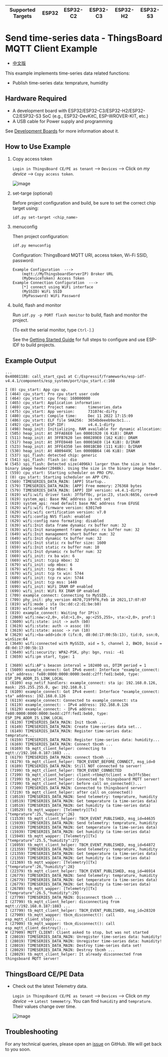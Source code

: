 | Supported Targets | ESP32 | ESP32-C2 | ESP32-C3 | ESP32-H2 | ESP32-S3 |
| ----------------- | ----- | -------- | -------- | -------- | -------- |

# Send time-series data - ThingsBoard MQTT Client Example

* [中文版](./README_CN.md)

This example implements time-series data related functions:

* Publish time-series data: temprature, humidity

## Hardware Required

* A development board with ESP32/ESP32-C3/ESP32-H2/ESP32-C2/ESP32-S3 SoC (e.g., ESP32-DevKitC, ESP-WROVER-KIT, etc.)
* A USB cable for Power supply and programming

See [Development Boards](https://www.espressif.com/en/products/devkits) for more information about it.

## How to Use Example

1. Copy access token

   `Login in ThingsBoard CE/PE as tenant` --> `Devices` --> Click on *my device* --> `Copy access token`.

   ![image](../../.docs/images//copy-access-token/copy-access-token-1.png)

2. set-targe (optional)

   Before project configuration and build, be sure to set the correct chip target using:

   ```bash
   idf.py set-target <chip_name>
   ```

3. menuconfig

   Then project configuration:

   ```bash
   idf.py menuconfig
   ```

   Configuration: ThingsBoard MQTT URI, access token, Wi-Fi SSID, password:

   ```menuconfig
   Example Configuration  --->
       (mqtt://MyThingsboardServerIP) Broker URL
       (MyDeviceToken) Access Token 
   Example Connection Configuration  --->
       [*] connect using WiFi interface
       (MySSID) WiFi SSID 
       (MyPassword) WiFi Password                  
   ```

4. build, flash and monitor

   Run `idf.py -p PORT flash monitor` to build, flash and monitor the project.

   (To exit the serial monitor, type ``Ctrl-]``.)

   See the [Getting Started Guide](https://idf.espressif.com/) for full steps to configure and use ESP-IDF to build projects.

## Example Output

```none
...
0x40081188: call_start_cpu1 at C:/Espressif/frameworks/esp-idf-v4.4.1/components/esp_system/port/cpu_start.c:160

I (0) cpu_start: App cpu up.
I (464) cpu_start: Pro cpu start user code
I (464) cpu_start: cpu freq: 160000000
I (465) cpu_start: Application information:
I (469) cpu_start: Project name:     timeseries_data
I (475) cpu_start: App version:      731074c-dirty
I (480) cpu_start: Compile time:     Dec 11 2022 17:15:09
I (486) cpu_start: ELF file SHA256:  3654bdeeeb9acbc1...
I (492) cpu_start: ESP-IDF:          v4.4.1-dirty
I (498) heap_init: Initializing. RAM available for dynamic allocation:
I (505) heap_init: At 3FFAE6E0 len 00001920 (6 KiB): DRAM
I (511) heap_init: At 3FFB7620 len 000289E0 (162 KiB): DRAM
I (517) heap_init: At 3FFE0440 len 00003AE0 (14 KiB): D/IRAM
I (523) heap_init: At 3FFE4350 len 0001BCB0 (111 KiB): D/IRAM
I (530) heap_init: At 4009449C len 0000BB64 (46 KiB): IRAM
I (537) spi_flash: detected chip: generic
I (541) spi_flash: flash io: dio
W (545) spi_flash: Detected size(4096k) larger than the size in the binary image header(2048k). Using the size in the binary image header.
I (559) cpu_start: Starting scheduler on PRO CPU.
I (0) cpu_start: Starting scheduler on APP CPU.
I (569) TIMESERIES_DATA_MAIN: [APP] Startup..
I (579) TIMESERIES_DATA_MAIN: [APP] Free memory: 276368 bytes
I (579) TIMESERIES_DATA_MAIN: [APP] IDF version: v4.4.1-dirty
I (619) wifi:wifi driver task: 3ffbff0c, prio:23, stack:6656, core=0
I (619) system_api: Base MAC address is not set
I (619) system_api: read default base MAC address from EFUSE
I (629) wifi:wifi firmware version: 63017e0
I (629) wifi:wifi certification version: v7.0
I (629) wifi:config NVS flash: enabled
I (629) wifi:config nano formating: disabled
I (639) wifi:Init data frame dynamic rx buffer num: 32
I (639) wifi:Init management frame dynamic rx buffer num: 32
I (649) wifi:Init management short buffer num: 32
I (649) wifi:Init dynamic tx buffer num: 32
I (659) wifi:Init static rx buffer size: 1600
I (659) wifi:Init static rx buffer num: 10
I (659) wifi:Init dynamic rx buffer num: 32
I (669) wifi_init: rx ba win: 6
I (669) wifi_init: tcpip mbox: 32
I (679) wifi_init: udp mbox: 6
I (679) wifi_init: tcp mbox: 6
I (679) wifi_init: tcp tx win: 5744
I (689) wifi_init: tcp rx win: 5744
I (689) wifi_init: tcp mss: 1440
I (699) wifi_init: WiFi IRAM OP enabled
I (699) wifi_init: WiFi RX IRAM OP enabled
I (709) example_connect: Connecting to MySSID...
I (709) phy_init: phy_version 4670,719f9f6,Feb 18 2021,17:07:07
I (819) wifi:mode : sta (bc:dd:c2:d1:be:b0)
I (819) wifi:enable tsf
I (819) example_connect: Waiting for IP(s)
I (2869) wifi:new:<2,0>, old:<1,0>, ap:<255,255>, sta:<2,0>, prof:1
I (3609) wifi:state: init -> auth (b0)
I (3619) wifi:state: auth -> assoc (0)
I (3619) wifi:state: assoc -> run (10)
W (3629) wifi:<ba-add>idx:0 (ifx:0, d8:0d:17:00:5b:13), tid:0, ssn:0, winSize:64
I (3649) wifi:connected with MySSID, aid = 5, channel 2, BW20, bssid = d8:0d:17:00:5b:13
I (3649) wifi:security: WPA2-PSK, phy: bgn, rssi: -41
I (3659) wifi:pm start, type: 1

I (3689) wifi:AP's beacon interval = 102400 us, DTIM period = 1
I (5609) example_connect: Got IPv6 event: Interface "example_connect: sta" address: fe80:0000:0000:0000:bedd:c2ff:fed1:beb0, type: ESP_IP6_ADDR_IS_LINK_LOCAL
I (6109) esp_netif_handlers: example_connect: sta ip: 192.168.0.126, mask: 255.255.255.0, gw: 192.168.0.1
I (6109) example_connect: Got IPv4 event: Interface "example_connect: sta" address: 192.168.0.126
I (6119) example_connect: Connected to example_connect: sta
I (6119) example_connect: - IPv4 address: 192.168.0.126
I (6129) example_connect: - IPv6 address: fe80:0000:0000:0000:bedd:c2ff:fed1:beb0, type: ESP_IP6_ADDR_IS_LINK_LOCAL
I (6139) TIMESERIES_DATA_MAIN: Init tbcmh ...
I (6149) TIMESERIES_DATA_MAIN: Create time-series data set...
I (6149) TIMESERIES_DATA_MAIN: Register time-series data: temprature...
I (6159) TIMESERIES_DATA_MAIN: Register time-series data: humidity...
I (6169) TIMESERIES_DATA_MAIN: Connect tbcmh ...
I (6169) tb_mqtt_client_helper: connecting to mqtt://192.168.0.187:1883 ...
I (6179) TIMESERIES_DATA_MAIN: connect tbcmh ...
I (6179) tb_mqtt_client_helper: TBCM_EVENT_BEFORE_CONNECT, msg_id=0
I (6189) TIMESERIES_DATA_MAIN: Still NOT connected to server!
I (7199) tb_mqtt_client_helper: TBCM_EVENT_CONNECTED
I (7199) tb_mqtt_client_helper: client->tbmqttclient = 0x3ffc5bec
I (7199) tb_mqtt_client_helper: Connected to thingsboard MQTT server!
I (7199) tb_mqtt_client_helper: before call on_connected()...
I (7209) TIMESERIES_DATA_MAIN: Connected to thingsboard server!
I (7219) tb_mqtt_client_helper: after call on_connected()
I (10519) TIMESERIES_DATA_MAIN: Send telemetry: temprature, humidity
I (10519) TIMESERIES_DATA_MAIN: Get temperature (a time-series data)
I (10519) TIMESERIES_DATA_MAIN: Get humidity (a time-series data)
I (10529) tb_mqtt_wapper: [Telemetry][Tx] {"temprature":25,"humidity":26}
I (11539) tb_mqtt_client_helper: TBCM_EVENT_PUBLISHED, msg_id=44635
I (15939) TIMESERIES_DATA_MAIN: Send telemetry: temprature, humidity
I (15939) TIMESERIES_DATA_MAIN: Get temperature (a time-series data)
I (15939) TIMESERIES_DATA_MAIN: Get humidity (a time-series data)
I (15949) tb_mqtt_wapper: [Telemetry][Tx] {"temprature":25.5,"humidity":27}
I (16959) tb_mqtt_client_helper: TBCM_EVENT_PUBLISHED, msg_id=64872
I (21359) TIMESERIES_DATA_MAIN: Send telemetry: temprature, humidity
I (21359) TIMESERIES_DATA_MAIN: Get temperature (a time-series data)
I (21359) TIMESERIES_DATA_MAIN: Get humidity (a time-series data)
I (21369) tb_mqtt_wapper: [Telemetry][Tx] {"temprature":26,"humidity":28}
I (22379) tb_mqtt_client_helper: TBCM_EVENT_PUBLISHED, msg_id=46914
I (26779) TIMESERIES_DATA_MAIN: Send telemetry: temprature, humidity
I (26779) TIMESERIES_DATA_MAIN: Get temperature (a time-series data)
I (26779) TIMESERIES_DATA_MAIN: Get humidity (a time-series data)
I (26789) tb_mqtt_wapper: [Telemetry][Tx] {"temprature":26.5,"humidity":29}
I (27799) TIMESERIES_DATA_MAIN: Disconnect tbcmh ...
I (27799) tb_mqtt_client_helper: disconnecting from mqtt://192.168.0.187:1883 ...
I (27799) tb_mqtt_client_helper: TBCM_EVENT_PUBLISHED, msg_id=28320
I (27909) tb_mqtt_wapper: tbcm_disconnect(): call esp_mqtt_client_stop()...
I (27909) tb_mqtt_wapper: tbcm_disconnect(): call esp_mqtt_client_destroy()...
W (27909) MQTT_CLIENT: Client asked to stop, but was not started
I (28019) TIMESERIES_DATA_MAIN: Unregister time-series data: humidity!
I (28019) TIMESERIES_DATA_MAIN: Unregister time-series data: humidity!
I (28019) TIMESERIES_DATA_MAIN: Destroy time-series data set!
I (28029) TIMESERIES_DATA_MAIN: Destroy tbcmh ...
I (28029) tb_mqtt_client_helper: It already disconnected from thingsboard MQTT server!
```

## ThingsBoard CE/PE Data

* Check out the latest Telemetry data.

   `Login in ThingsBoard CE/PE as tenant` --> `Devices` --> Click on *my device* --> `Latest tememetry`. You can find `humidity` and `temprature`. Their values change over time.

   ![image](../../.docs/images/check-latest-telemetry/check-latest-telemetry-1.png)

## Troubleshooting

For any technical queries, please open an [issue](https://github.com/liang-zhu-zi/esp32-thingsboard-mqtt-client/issues) on GitHub. We will get back to you soon.

